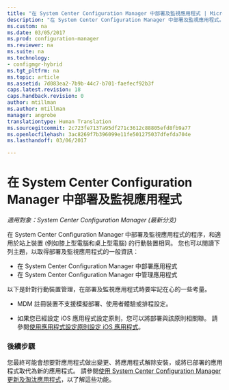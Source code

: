 ```yaml
---
title: "在 System Center Configuration Manager 中部署及監視應用程式 | Microsoft Docs"
description: "在 System Center Configuration Manager 中部署及監視應用程式。"
ms.custom: na
ms.date: 03/05/2017
ms.prod: configuration-manager
ms.reviewer: na
ms.suite: na
ms.technology:
- configmgr-hybrid
ms.tgt_pltfrm: na
ms.topic: article
ms.assetid: 7d083ea2-7b9b-44c7-b701-faefecf92b3f
caps.latest.revision: 18
caps.handback.revision: 0
author: mtillman
ms.author: mtillman
manager: angrobe
translationtype: Human Translation
ms.sourcegitcommit: 2c723fe7137a95df271c3612c88805efd8fb9a77
ms.openlocfilehash: 3ac8269f7b396099e11fe501275037dfefda704e
ms.lasthandoff: 03/06/2017

---
```

# <a name="deploy-and-monitor-applications-in-system-center-configuration-manager"></a>在 System Center Configuration Manager 中部署及監視應用程式

*適用對象：System Center Configuration Manager (最新分支)*

在 System Center Configuration Manager 中部署及監視應用程式的程序，和適用於站上裝置 (例如膝上型電腦和桌上型電腦) 的行動裝置相同。 您也可以閱讀下列主題，以取得部署及監視應用程式的一般資訊︰

- 在 System Center Configuration Manager 中部署應用程式
- 在 System Center Configuration Manager 中管理應用程式

以下是針對行動裝置管理，在部署及監視應用程式時要牢記在心的一些考量。

- MDM 註冊裝置不支援模擬部署、使用者體驗或排程設定。

- 如果您已經設定 iOS 應用程式設定原則，您可以將部署與該原則相關聯。 請參閱[使用應用程式設定原則設定 iOS 應用程式](configure-ios-apps-with-app-configuration-policies.md)。

### <a name="next-steps"></a>後續步驟

您最終可能會想要對應用程式做出變更、將應用程式解除安裝，或將已部署的應用程式取代為新的應用程式。 請參閱[使用 System Center Configuration Manager 更新及淘汰應用程式](../../apps/deploy-use/update-and-retire-applications.md)，以了解這些功能。

